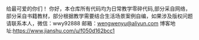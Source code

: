 给最可爱的你们！ 你好，本仓库所有代码均为日常教学零碎代码,部分采自网络，部分采自书籍教材，部分根据教学需要结合生活场景案例自编，如果涉及版权问题请联系本人，微信：wwy92888 邮箱：wengwenyu@aliyun.com 博客地址:https://www.jianshu.com/u/f050d162bcc1
